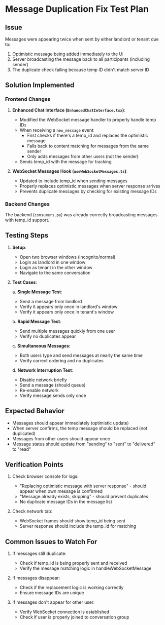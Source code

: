 # Message Duplication Fix Test Plan

## Issue
Messages were appearing twice when sent by either landlord or tenant due to:
1. Optimistic message being added immediately to the UI
2. Server broadcasting the message back to all participants (including sender)
3. The duplicate check failing because temp ID didn't match server ID

## Solution Implemented

### Frontend Changes

1. **Enhanced Chat Interface (`EnhancedChatInterface.tsx`)**:
   - Modified the WebSocket message handler to properly handle temp IDs
   - When receiving a `new_message` event:
     - First checks if there's a temp_id and replaces the optimistic message
     - Falls back to content matching for messages from the same sender
     - Only adds messages from other users (not the sender)
   - Sends temp_id with the message for tracking

2. **WebSocket Messages Hook (`useWebSocketMessages.ts`)**:
   - Updated to include temp_id when sending messages
   - Properly replaces optimistic messages when server response arrives
   - Prevents duplicate messages by checking for existing message IDs

### Backend Changes

The backend (`consumers.py`) was already correctly broadcasting messages with temp_id support.

## Testing Steps

1. **Setup**:
   - Open two browser windows (incognito/normal)
   - Login as landlord in one window
   - Login as tenant in the other window
   - Navigate to the same conversation

2. **Test Cases**:

   a. **Single Message Test**:
      - Send a message from landlord
      - Verify it appears only once in landlord's window
      - Verify it appears only once in tenant's window
      
   b. **Rapid Message Test**:
      - Send multiple messages quickly from one user
      - Verify no duplicates appear
      
   c. **Simultaneous Messages**:
      - Both users type and send messages at nearly the same time
      - Verify correct ordering and no duplicates
      
   d. **Network Interruption Test**:
      - Disable network briefly
      - Send a message (should queue)
      - Re-enable network
      - Verify message sends only once

## Expected Behavior

- Messages should appear immediately (optimistic update)
- When server confirms, the temp message should be replaced (not duplicated)
- Messages from other users should appear once
- Message status should update from "sending" to "sent" to "delivered" to "read"

## Verification Points

1. Check browser console for logs:
   - "Replacing optimistic message with server response" - should appear when own message is confirmed
   - "Message already exists, skipping" - should prevent duplicates
   - No duplicate message IDs in the message list

2. Check network tab:
   - WebSocket frames should show temp_id being sent
   - Server response should include the temp_id for matching

## Common Issues to Watch For

1. If messages still duplicate:
   - Check if temp_id is being properly sent and received
   - Verify the message matching logic in handleWebSocketMessage
   
2. If messages disappear:
   - Check if the replacement logic is working correctly
   - Ensure message IDs are unique

3. If messages don't appear for other user:
   - Verify WebSocket connection is established
   - Check if user is properly joined to conversation group
